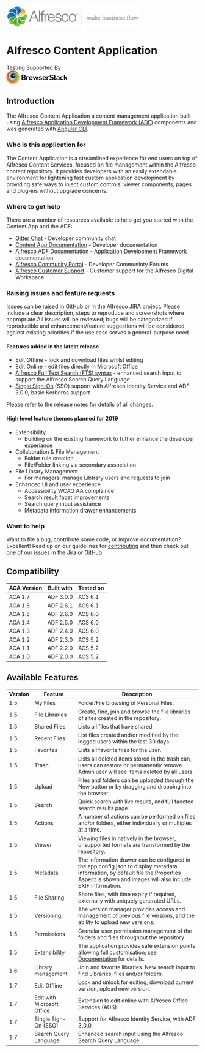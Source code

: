 <p align="left"> <img title="Alfresco" src="alfresco.png" alt="Alfresco - make business flow"></p>

# Alfresco Content Application

Testing Supported By<br/>
<img width="160" src="docs/images/Browserstack-logo.svg" alt="BrowserStack"/>

## Introduction

The Alfresco Content Application a content management application built using
[Alfresco Application Development Framework (ADF)](https://github.com/Alfresco/alfresco-ng2-components) components
and was generated with [Angular CLI](https://github.com/angular/angular-cli).

### Who is this application for

The Content Application is a streamlined experience for end users on top of Alfresco Content Services, focused on file management within the Alfresco content repository. It provides developers with an easily extendable environment for lightening fast custom application development by providing safe ways to inject custom controls, viewer components, pages and plug-ins without upgrade concerns.

### Where to get help

There are a number of resources available to help get you started with the Content App and the ADF:

- [Gitter Chat](https://gitter.im/Alfresco/content-app) - Developer community chat
- [Content App Documentation](https://alfresco-content-app.netlify.com/) - Developer documentation
- [Alfresco ADF Documentation](https://www.alfresco.com/abn/adf/) - Application Development Framework documentation
- [Alfresco Community Portal](https://community.alfresco.com/) - Developer Communinty Forums
- [Alfresco Customer Support](https://support.alfresco.com/) - Customer support for the Alfresco Digital Workspace

### Raising issues and feature requests

Issues can be raised in [GitHub] or in the Alfresco JIRA project.
Please include a clear description, steps to reproduce and screenshots where appropriate.All issues will be reviewed; bugs will be categorized if reproducible and enhancement/feature suggestions will be considered against existing priorities if the use case serves a general-purpose need.

#### Features added in the latest release

- Edit Offline - lock and download files whilst editing
- Edit Online - edit files directly in Microsoft Office 
- [Alfresco Full Text Search (FTS) syntax](https://alfresco-content-app.netlify.com/#/features/search-results?id=alfresco-full-text-search) - enhanced search input to support the Alfresco Search Query Language
- [Single Sign-On](https://alfresco-content-app.netlify.com/#/getting-started/sso) (SSO) support with Alfresco Identity Service and ADF 3.0.0, basic Kerberos support

Please refer to the [release notes] for details of all changes.

#### High level feature themes planned for 2019
- Extensibility
  - Building on the existing framework to futher enhance the developer experiance
- Collaboration & File Management
  - Folder rule creation
  - File/Folder linking via secondary association
- File Library Management
  - For managers: manage Libtrary users and requests to join
- Enhanced UI and user experience
  - Accessibility WCAG AA complaince
  - Search result facet improvements
  - Search query input assistance
  - Metadata information drawer enhancements

### Want to help

Want to file a bug, contribute some code, or improve documentation? Excellent!
Read up on our guidelines for [contributing] and then check out one of our issues in the [Jira] or [GitHub].

## Compatibility

| ACA Version | Built with | Tested on |
| ----------- | ---------- | --------- |
| ACA 1.7     | ADF 3.0.0  | ACS 6.1   |
| ACA 1.6     | ADF 2.6.1  | ACS 6.1   |
| ACA 1.5     | ADF 2.6.0  | ACS 6.0   |
| ACA 1.4     | ADF 2.5.0  | ACS 6.0   |
| ACA 1.3     | ADF 2.4.0  | ACS 6.0   |
| ACA 1.2     | ADF 2.3.0  | ACS 5.2   |
| ACA 1.1     | ADF 2.2.0  | ACS 5.2   |
| ACA 1.0     | ADF 2.0.0  | ACS 5.2   |

## Available Features

| Version | Feature                    | Description                                                                                                                                                                                    |
| ------- | -------------------------- | ---------------------------------------------------------------------------------------------------------------------------------------------------------------------------------------------- |
| 1.5     | My Files                   | Folder/File browsing of Personal Files.                                                                                                                                                        |
| 1.5     | File Libraries             | Create, find, join and browse the file libraries of sites created in the repository.                                                                                                           |
| 1.5     | Shared Files               | Lists all files that have shared.                                                                                                                                                              |
| 1.5     | Recent Files               | List files created and/or modified by the logged users within the last 30 days.                                                                                                                |
| 1.5     | Favorites                  | Lists all favorite files for the user.                                                                                                                                                         |
| 1.5     | Trash                      | Lists all deleted items stored in the trash can, users can restore or permanently remove. Admin user will see items deleted by all users.                                                      |
| 1.5     | Upload                     | Files and folders can be uploaded through the New button or by dragging and dropping into the browser.                                                                                         |
| 1.5     | Search                     | Quick search with live results, and full faceted search results page.                                                                                                                          |
| 1.5     | Actions                    | A number of actions can be performed on files and/or folders, either individually or multiples at a time.                                                                                      |
| 1.5     | Viewer                     | Viewing files in natively in the browser, unsupported formats are transformed by the repository.                                                                                               |
| 1.5     | Metadata                   | The information drawer can be configured in the app.config.json to display metadata information, by default file the Properties Aspect is shown and images will also include EXIF information. |
| 1.5     | File Sharing               | Share files, with time expiry if required, externally with uniquely generated URLs.                                                                                                            |
| 1.5     | Versioning                 | The version manager provides access and management of previous file versions, and the ability to upload new versions.                                                                          |
| 1.5     | Permissions                | Granular user permission management of the folders and files throughout the repository.                                                                                                        |
| 1.5     | Extensibility              | The application provides safe extension points allowing full customisation; see [Documentation](https://alfresco-content-app.netlify.com/#/extending/) for details.                            |
| 1.6     | Library management         | Join and favorite libraries. New search input to find Libraries, files and/or folders.                                                                                                         |
| 1.7     | Edit Offline               | Lock and unlock for editing, download current version, upload new version.                                                                                                                     |
| 1.7     | Edit with Microsoft Office | Extension to edit online with Alfresco Office Services (AOS)                                                                                                                                   |
| 1.7     | Single Sign-On (SSO)       | Support for Alfresco Identity Service, with ADF 3.0.0    |        
| 1.7     | Search Query Language     | Enhanced search input using the Alfresco Search Query Language    |        

[contributing]: https://github.com/Alfresco/alfresco-content-app/blob/master/CONTRIBUTING.md
[github]: https://github.com/Alfresco/alfresco-content-app/issues
[jira]: https://issues.alfresco.com/jira/projects/ACA
[release notes]: https://github.com/Alfresco/alfresco-content-app/releases
